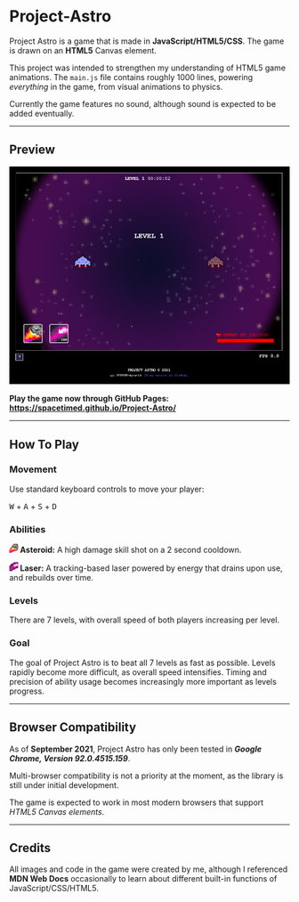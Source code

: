 # Project-Astro

Project Astro is a game that is made in <b>JavaScript/HTML5/CSS</b>. The game is drawn on an <b>HTML5</b> Canvas element.

This project was intended to strengthen my understanding of HTML5 game animations. The `main.js` file contains roughly 1000 lines, powering _everything_ in the game, from visual animations to physics.

Currently the game features no sound, although sound is expected to be added eventually.

-----
## Preview
![Preview Image](/game/images/preview.png)

**Play the game now through GitHub Pages:**
**https://spacetimed.github.io/Project-Astro/**

-----
## How To Play
### **Movement**
Use standard keyboard controls to move your player:

<kbd>W</kbd> + <kbd>A</kbd> + <kbd>S</kbd> + <kbd>D</kbd>


### **Abilities**
**<img src="game/images/asteroid.png" width="16" height="16"/> Asteroid:** 
A high damage skill shot on a 2 second cooldown.

**<img src="game/images/beam.png" width="16" height="16"/> Laser:** 
A tracking-based laser powered by energy that drains upon use, and rebuilds over time.

### **Levels**
There are 7 levels, with overall speed of both players increasing per level.

### **Goal**
The goal of Project Astro is to beat all 7 levels as fast as possible. Levels rapidly become more difficult, as overall speed intensifies. Timing and precision of ability usage becomes increasingly more important as levels progress.

-----
## Browser Compatibility

As of **September 2021**, Project Astro has only been tested in _**Google Chrome,  Version 92.0.4515.159**_. 

Multi-browser compatibility is not a priority at the moment, as the library is still under initial development.

The game is expected to work in most modern browsers that support _HTML5 Canvas elements_.

-----
## Credits
All images and code in the game were created by me, although I referenced <b>MDN Web Docs</b> occasionally to learn about different built-in functions of JavaScript/CSS/HTML5. 
